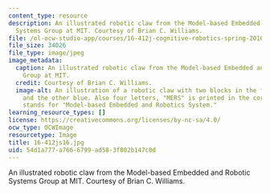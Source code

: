 ```yaml
---
content_type: resource
description: An illustrated robotic claw from the Model-based Embedded and Robotic
  Systems Group at MIT. Courtesy of Brian C. Williams.
file: /ol-ocw-studio-app/courses/16-412j-cognitive-robotics-spring-2016/54d1a777a7666799ad583f802b147c0d_16-412js16.jpg
file_size: 34026
file_type: image/jpeg
image_metadata:
  caption: An illustrated robotic claw from the Model-based Embedded and Robotic Systems
    Group at MIT.
  credit: Courtesy of Brian C. Williams.
  image-alt: An illustration of a robotic claw with two blocks in the front, one red
    and the other blue. Also four letters, "MERS" is printed in the corner, which
    stands for "Model-based Embedded and Robotics System."
learning_resource_types: []
license: https://creativecommons.org/licenses/by-nc-sa/4.0/
ocw_type: OCWImage
resourcetype: Image
title: 16-412js16.jpg
uid: 54d1a777-a766-6799-ad58-3f802b147c0d
---
```

An illustrated robotic claw from the Model-based Embedded and Robotic Systems Group at MIT. Courtesy of Brian C. Williams.